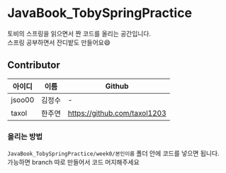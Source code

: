 # JavaBook_TobySpringPractice
토비의 스프링을 읽으면서 짠 코드를 올리는 공간입니다.  
스프링 공부하면서 잔디밭도 만들어요:smile:

## Contributor

| 아이디 | 이름 | Github |
|--|--|--|
| jsoo00 | 김정수 | - |
| taxol | 한주연 | https://github.com/taxol1203 |

### 올리는 방법  
```JavaBook_TobySpringPractice/week0/본인이름``` 폴더 안에 코드를 넣으면 됩니다.  
가능하면 branch 따로 만들어서 코드 머지해주세요
